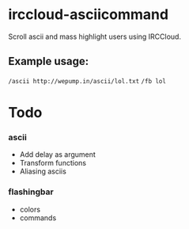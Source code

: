 # irccloud-asciicommand

Scroll ascii and mass highlight users using IRCCloud.


## Example usage: 

`/ascii http://wepump.in/ascii/lol.txt`
`/fb lol`

# Todo

### ascii
- Add delay as argument
- Transform functions
- Aliasing asciis

### flashingbar
- colors
- commands